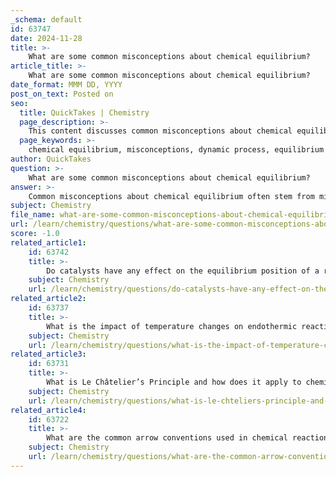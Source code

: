 ```yaml
---
_schema: default
id: 63747
date: 2024-11-28
title: >-
    What are some common misconceptions about chemical equilibrium?
article_title: >-
    What are some common misconceptions about chemical equilibrium?
date_format: MMM DD, YYYY
post_on_text: Posted on
seo:
  title: QuickTakes | Chemistry
  page_description: >-
    This content discusses common misconceptions about chemical equilibrium, emphasizing its dynamic nature, the misunderstanding of the equilibrium constant, the impacts of concentration and temperature on equilibrium, and the role of catalysts.
  page_keywords: >-
    chemical equilibrium, misconceptions, dynamic process, equilibrium constant, Le Chtelier's Principle, reaction rates, catalysts, concentrations of reactants and products, teaching methods, chemical processes
author: QuickTakes
question: >-
    What are some common misconceptions about chemical equilibrium?
answer: >-
    Common misconceptions about chemical equilibrium often stem from misunderstandings of its dynamic nature and the principles governing it. Here are some of the prevalent misconceptions:\n\n1. **Static vs. Dynamic Nature**: A significant misconception is that once a chemical reaction reaches equilibrium, it has stopped. In reality, chemical equilibrium is a dynamic process where the forward and reverse reactions continue to occur at equal rates. This means that reactants are continuously being converted to products and vice versa, even though the concentrations of reactants and products remain constant.\n\n2. **Equal Concentrations of Reactants and Products**: Another common misunderstanding is the belief that at equilibrium, the concentrations of reactants and products must be equal. This is not true; the equilibrium state can be reached with varying concentrations of reactants and products, depending on the specific reaction and conditions.\n\n3. **Equilibrium Constant (K)**: There is often confusion regarding the equilibrium constant, K. Many believe that K can change with the concentrations of reactants and products, but K is a constant at a given temperature for a specific reaction. It only changes with temperature.\n\n4. **Le Châtelier’s Principle Misinterpretations**: Some students misinterpret Le Châtelier's Principle, which states that if a system at equilibrium is subjected to a change in concentration, temperature, or pressure, the system will adjust to counteract that change. Misconceptions arise when students think that the system will always shift to produce equal amounts of reactants and products, rather than understanding that the shift depends on the specific conditions applied.\n\n5. **Effects of Concentration, Temperature, and Pressure**: There are misconceptions about how changes in concentration, temperature, and pressure affect equilibrium. For instance, some may think that increasing the concentration of reactants will always lead to a significant increase in product formation, without considering the specific reaction dynamics and equilibrium constant.\n\n6. **Role of Catalysts**: Another misconception is that catalysts affect the position of equilibrium. In fact, catalysts speed up the rate at which equilibrium is reached but do not change the position of the equilibrium itself.\n\nThese misconceptions can hinder a proper understanding of chemical equilibrium and its applications in various chemical processes. Addressing these misunderstandings through effective teaching methods and analogies can help students grasp the concept more thoroughly.
subject: Chemistry
file_name: what-are-some-common-misconceptions-about-chemical-equilibrium.md
url: /learn/chemistry/questions/what-are-some-common-misconceptions-about-chemical-equilibrium
score: -1.0
related_article1:
    id: 63742
    title: >-
        Do catalysts have any effect on the equilibrium position of a reaction?
    subject: Chemistry
    url: /learn/chemistry/questions/do-catalysts-have-any-effect-on-the-equilibrium-position-of-a-reaction
related_article2:
    id: 63737
    title: >-
        What is the impact of temperature changes on endothermic reactions?
    subject: Chemistry
    url: /learn/chemistry/questions/what-is-the-impact-of-temperature-changes-on-endothermic-reactions
related_article3:
    id: 63731
    title: >-
        What is Le Châtelier’s Principle and how does it apply to chemical equilibria?
    subject: Chemistry
    url: /learn/chemistry/questions/what-is-le-chteliers-principle-and-how-does-it-apply-to-chemical-equilibria
related_article4:
    id: 63722
    title: >-
        What are the common arrow conventions used in chemical reactions?
    subject: Chemistry
    url: /learn/chemistry/questions/what-are-the-common-arrow-conventions-used-in-chemical-reactions
---
```


&nbsp;
